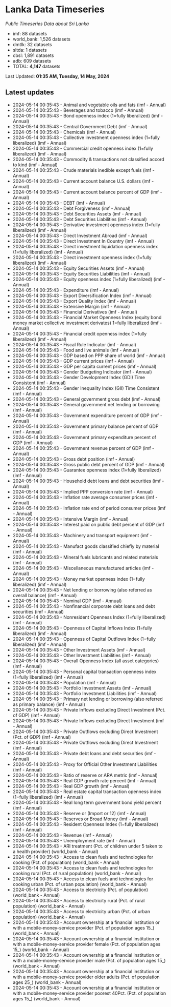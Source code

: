 # Lanka Data Timeseries
*Public Timeseries Data about Sri Lanka*

* imf: 88 datasets
* world_bank: 1,526 datasets
* dmtlk: 32 datasets
* sltda: 1 datasets
* cbsl: 1,891 datasets
* adb: 609 datasets
* TOTAL: **4,147** datasets

Last Updated: **01:35 AM, Tuesday, 14 May, 2024**

## Latest updates

* 2024-05-14 00:35:43 - Animal and vegetable oils and fats (imf - Annual)
* 2024-05-14 00:35:43 - Beverages and tobacco (imf - Annual)
* 2024-05-14 00:35:43 - Bond openness index (1=fully liberalized) (imf - Annual)
* 2024-05-14 00:35:43 - Central Government Debt (imf - Annual)
* 2024-05-14 00:35:43 - Chemicals (imf - Annual)
* 2024-05-14 00:35:43 - Collective investment openness index (1=fully liberalized) (imf - Annual)
* 2024-05-14 00:35:43 - Commercial credit openness index (1=fully liberalized) (imf - Annual)
* 2024-05-14 00:35:43 - Commodity & transactions not classified accord to kind (imf - Annual)
* 2024-05-14 00:35:43 - Crude materials inedible except fuels (imf - Annual)
* 2024-05-14 00:35:43 - Current account balance U.S. dollars (imf - Annual)
* 2024-05-14 00:35:43 - Current account balance percent of GDP (imf - Annual)
* 2024-05-14 00:35:43 - DEBT (imf - Annual)
* 2024-05-14 00:35:43 - Debt Forgiveness (imf - Annual)
* 2024-05-14 00:35:43 - Debt Securities Assets (imf - Annual)
* 2024-05-14 00:35:43 - Debt Securities Liabilities (imf - Annual)
* 2024-05-14 00:35:43 - Derivative investment openness index (1=fully liberalized) (imf - Annual)
* 2024-05-14 00:35:43 - Direct Investment Abroad (imf - Annual)
* 2024-05-14 00:35:43 - Direct Investment In Country (imf - Annual)
* 2024-05-14 00:35:43 - Direct investment liquidation openness index (1=fully liberalized) (imf - Annual)
* 2024-05-14 00:35:43 - Direct investment openness index (1=fully liberalized) (imf - Annual)
* 2024-05-14 00:35:43 - Equity Securities Assets (imf - Annual)
* 2024-05-14 00:35:43 - Equity Securities Liabilities (imf - Annual)
* 2024-05-14 00:35:43 - Equity openness index (1=fully liberalized) (imf - Annual)
* 2024-05-14 00:35:43 - Expenditure (imf - Annual)
* 2024-05-14 00:35:43 - Export Diversification Index (imf - Annual)
* 2024-05-14 00:35:43 - Export Quality Index (imf - Annual)
* 2024-05-14 00:35:43 - Extensive Margin (imf - Annual)
* 2024-05-14 00:35:43 - Financial Derivatives (imf - Annual)
* 2024-05-14 00:35:43 - Financial Market Openness Index (equity bond money market collective investment derivates) 1=fully liberalized (imf - Annual)
* 2024-05-14 00:35:43 - Financial credit openness index (1=fully liberalized) (imf - Annual)
* 2024-05-14 00:35:43 - Fiscal Rule Indicator (imf - Annual)
* 2024-05-14 00:35:43 - Food and live animals (imf - Annual)
* 2024-05-14 00:35:43 - GDP based on PPP share of world (imf - Annual)
* 2024-05-14 00:35:43 - GDP current prices (imf - Annual)
* 2024-05-14 00:35:43 - GDP per capita current prices (imf - Annual)
* 2024-05-14 00:35:43 - Gender Budgeting Indicator (imf - Annual)
* 2024-05-14 00:35:43 - Gender Development Index (GDI) Time Consistent (imf - Annual)
* 2024-05-14 00:35:43 - Gender Inequality Index (GII) Time Consistent (imf - Annual)
* 2024-05-14 00:35:43 - General government gross debt (imf - Annual)
* 2024-05-14 00:35:43 - General government net lending or borrowing (imf - Annual)
* 2024-05-14 00:35:43 - Government expenditure percent of GDP (imf - Annual)
* 2024-05-14 00:35:43 - Government primary balance percent of GDP (imf - Annual)
* 2024-05-14 00:35:43 - Government primary expenditure percent of GDP (imf - Annual)
* 2024-05-14 00:35:43 - Government revenue percent of GDP (imf - Annual)
* 2024-05-14 00:35:43 - Gross debt position (imf - Annual)
* 2024-05-14 00:35:43 - Gross public debt percent of GDP (imf - Annual)
* 2024-05-14 00:35:43 - Guarantee openness index (1=fully liberalized) (imf - Annual)
* 2024-05-14 00:35:43 - Household debt loans and debt securities (imf - Annual)
* 2024-05-14 00:35:43 - Implied PPP conversion rate (imf - Annual)
* 2024-05-14 00:35:43 - Inflation rate average consumer prices (imf - Annual)
* 2024-05-14 00:35:43 - Inflation rate end of period consumer prices (imf - Annual)
* 2024-05-14 00:35:43 - Intensive Margin (imf - Annual)
* 2024-05-14 00:35:43 - Interest paid on public debt percent of GDP (imf - Annual)
* 2024-05-14 00:35:43 - Machinery and transport equipment (imf - Annual)
* 2024-05-14 00:35:43 - Manufact goods classified chiefly by material (imf - Annual)
* 2024-05-14 00:35:43 - Mineral fuels lubricants and related materials (imf - Annual)
* 2024-05-14 00:35:43 - Miscellaneous manufactured articles (imf - Annual)
* 2024-05-14 00:35:43 - Money market openness index (1=fully liberalized) (imf - Annual)
* 2024-05-14 00:35:43 - Net lending or borrowing (also referred as overall balance) (imf - Annual)
* 2024-05-14 00:35:43 - Nominal GDP (imf - Annual)
* 2024-05-14 00:35:43 - Nonfinancial corporate debt loans and debt securities (imf - Annual)
* 2024-05-14 00:35:43 - Nonresident Openness Index (1=fully liberalized) (imf - Annual)
* 2024-05-14 00:35:43 - Openness of Capital Inflows Index (1=fully liberalized) (imf - Annual)
* 2024-05-14 00:35:43 - Openness of Capital Outflows Index (1=fully liberalized) (imf - Annual)
* 2024-05-14 00:35:43 - Other Investment Assets (imf - Annual)
* 2024-05-14 00:35:43 - Other Investment Liabilities (imf - Annual)
* 2024-05-14 00:35:43 - Overall Openness Index (all asset categories) (imf - Annual)
* 2024-05-14 00:35:43 - Personal capital transaction openness index (1=fully liberalized) (imf - Annual)
* 2024-05-14 00:35:43 - Population (imf - Annual)
* 2024-05-14 00:35:43 - Portfolio Investment Assets (imf - Annual)
* 2024-05-14 00:35:43 - Portfolio Investment Liabilities (imf - Annual)
* 2024-05-14 00:35:43 - Primary net lending or borrowing (also referred as primary balance) (imf - Annual)
* 2024-05-14 00:35:43 - Private Inflows excluding Direct Investment (Pct. of GDP) (imf - Annual)
* 2024-05-14 00:35:43 - Private Inflows excluding Direct Investment (imf - Annual)
* 2024-05-14 00:35:43 - Private Outflows excluding Direct Investment (Pct. of GDP) (imf - Annual)
* 2024-05-14 00:35:43 - Private Outflows excluding Direct Investment (imf - Annual)
* 2024-05-14 00:35:43 - Private debt loans and debt securities (imf - Annual)
* 2024-05-14 00:35:43 - Proxy for Official Other Investment Liabilities (imf - Annual)
* 2024-05-14 00:35:43 - Ratio of reserve or ARA metric (imf - Annual)
* 2024-05-14 00:35:43 - Real GDP growth rate percent (imf - Annual)
* 2024-05-14 00:35:43 - Real GDP growth (imf - Annual)
* 2024-05-14 00:35:43 - Real estate capital transaction openness index (1=fully liberalized) (imf - Annual)
* 2024-05-14 00:35:43 - Real long term government bond yield percent (imf - Annual)
* 2024-05-14 00:35:43 - Reserve or (Import or 12) (imf - Annual)
* 2024-05-14 00:35:43 - Reserves or Broad Money (imf - Annual)
* 2024-05-14 00:35:43 - Resident Openness Index (1=fully liberalized) (imf - Annual)
* 2024-05-14 00:35:43 - Revenue (imf - Annual)
* 2024-05-14 00:35:43 - Unemployment rate (imf - Annual)
* 2024-05-14 00:35:43 - ARI treatment (Pct. of children under 5 taken to a health provider) (world_bank - Annual)
* 2024-05-14 00:35:43 - Access to clean fuels and technologies for cooking (Pct. of population) (world_bank - Annual)
* 2024-05-14 00:35:43 - Access to clean fuels and technologies for cooking rural (Pct. of rural population) (world_bank - Annual)
* 2024-05-14 00:35:43 - Access to clean fuels and technologies for cooking urban (Pct. of urban population) (world_bank - Annual)
* 2024-05-14 00:35:43 - Access to electricity (Pct. of population) (world_bank - Annual)
* 2024-05-14 00:35:43 - Access to electricity rural (Pct. of rural population) (world_bank - Annual)
* 2024-05-14 00:35:43 - Access to electricity urban (Pct. of urban population) (world_bank - Annual)
* 2024-05-14 00:35:43 - Account ownership at a financial institution or with a mobile-money-service provider (Pct. of population ages 15_) (world_bank - Annual)
* 2024-05-14 00:35:43 - Account ownership at a financial institution or with a mobile-money-service provider female (Pct. of population ages 15_) (world_bank - Annual)
* 2024-05-14 00:35:43 - Account ownership at a financial institution or with a mobile-money-service provider male (Pct. of population ages 15_) (world_bank - Annual)
* 2024-05-14 00:35:43 - Account ownership at a financial institution or with a mobile-money-service provider older adults (Pct. of population ages 25_) (world_bank - Annual)
* 2024-05-14 00:35:43 - Account ownership at a financial institution or with a mobile-money-service provider poorest 40Pct. (Pct. of population ages 15_) (world_bank - Annual)